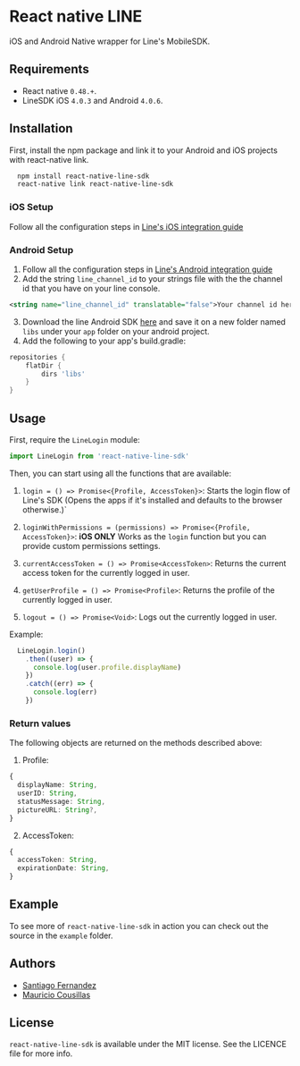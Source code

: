 # React native LINE
iOS and Android Native wrapper for Line's MobileSDK.

## Requirements
- React native `0.48.+`.
- LineSDK iOS `4.0.3` and Android `4.0.6`.

## Installation
First, install the npm package and link it to your Android and iOS projects with react-native link.
```bash
  npm install react-native-line-sdk
  react-native link react-native-line-sdk
```
### iOS Setup
Follow all the configuration steps in [Line's iOS integration guide](https://developers.line.me/en/docs/line-login/ios/integrate-line-login/)

### Android Setup
1. Follow all the configuration steps in [Line's Android integration guide](https://developers.line.me/en/docs/line-login/android/integrate-line-login/)
2. Add the string `line_channel_id` to your strings file with the the channel id that you have on your line console.
```xml
<string name="line_channel_id" translatable="false">Your channel id here</string>
```
3. Download the line Android SDK [here](https://developers.line.me/en/docs/line-login/downloads/) and save it on a new folder named `libs` under your `app` folder on your android project.
4. Add the following to your app's build.gradle:
```gradle
repositories {
    flatDir {
        dirs 'libs'
    }
}
```

## Usage
First, require the `LineLogin` module:
```javascript
import LineLogin from 'react-native-line-sdk'
```
Then, you can start using all the functions that are available:

1. `login = () => Promise<{Profile, AccessToken}>`: Starts the login flow of Line's SDK (Opens the apps if it's installed and defaults to the browser otherwise.)`

2. `loginWithPermissions = (permissions) => Promise<{Profile, AccessToken}>`: **iOS ONLY** Works as the `login` function but you can provide custom permissions settings.

3. `currentAccessToken = () => Promise<AccessToken>`: Returns the current access token for the currently logged in user.

4. `getUserProfile = () => Promise<Profile>`: Returns the profile of the currently logged in user.

5. `logout = () => Promise<Void>`: Logs out the currently logged in user.

Example:
```javascript
  LineLogin.login()
    .then((user) => {
      console.log(user.profile.displayName)
    })
    .catch((err) => {
      console.log(err)
    })
```

### Return values
The following objects are returned on the methods described above:
1. Profile:
```typescript
{
  displayName: String,
  userID: String,
  statusMessage: String,
  pictureURL: String?,
}
```
2. AccessToken:
```typescript
{
  accessToken: String,
  expirationDate: String,
}
```

## Example
To see more of `react-native-line-sdk` in action you can check out the source in the `example` folder.

## Authors
- [Santiago Fernandez](https://github.com/santiagofm)
- [Mauricio Cousillas](https://github.com/mcousillas6)

## License
`react-native-line-sdk` is available under the MIT license. See the LICENCE file for more info.
